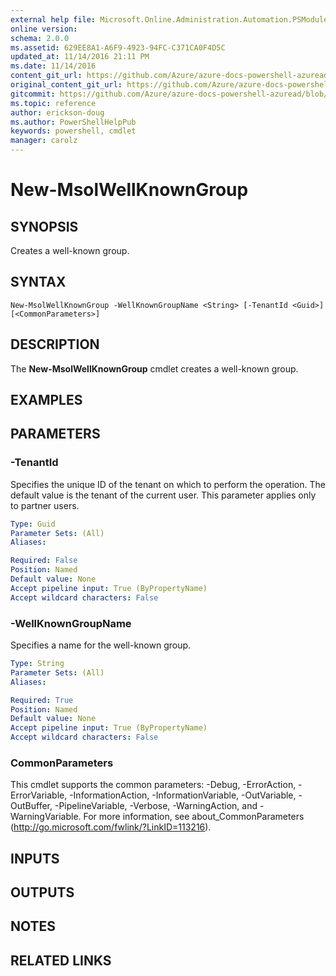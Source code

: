 ```yaml
---
external help file: Microsoft.Online.Administration.Automation.PSModule.dll-Help.xml
online version:
schema: 2.0.0
ms.assetid: 629EE8A1-A6F9-4923-94FC-C371CA0F4D5C
updated_at: 11/14/2016 21:11 PM
ms.date: 11/14/2016
content_git_url: https://github.com/Azure/azure-docs-powershell-azuread/blob/master/Azure%20AD%20Cmdlets/MSOnline/v1/New-MsolWellKnownGroup.md
original_content_git_url: https://github.com/Azure/azure-docs-powershell-azuread/blob/master/Azure%20AD%20Cmdlets/MSOnline/v1/New-MsolWellKnownGroup.md
gitcommit: https://github.com/Azure/azure-docs-powershell-azuread/blob/2fc7c934766545163d747d78fd2431e341b5bd4f
ms.topic: reference
author: erickson-doug
ms.author: PowerShellHelpPub
keywords: powershell, cmdlet
manager: carolz
---
```


# New-MsolWellKnownGroup

## SYNOPSIS
Creates a well-known group.

## SYNTAX

```
New-MsolWellKnownGroup -WellKnownGroupName <String> [-TenantId <Guid>] [<CommonParameters>]
```

## DESCRIPTION
The **New-MsolWellKnownGroup** cmdlet creates a well-known group.

## EXAMPLES


## PARAMETERS

### -TenantId
Specifies the unique ID of the tenant on which to perform the operation.
The default value is the tenant of the current user.
This parameter applies only to partner users.

```yaml
Type: Guid
Parameter Sets: (All)
Aliases:

Required: False
Position: Named
Default value: None
Accept pipeline input: True (ByPropertyName)
Accept wildcard characters: False
```

### -WellKnownGroupName
Specifies a name for the well-known group. 

```yaml
Type: String
Parameter Sets: (All)
Aliases:

Required: True
Position: Named
Default value: None
Accept pipeline input: True (ByPropertyName)
Accept wildcard characters: False
```

### CommonParameters
This cmdlet supports the common parameters: -Debug, -ErrorAction, -ErrorVariable, -InformationAction, -InformationVariable, -OutVariable, -OutBuffer, -PipelineVariable, -Verbose, -WarningAction, and -WarningVariable. For more information, see about_CommonParameters (http://go.microsoft.com/fwlink/?LinkID=113216).

## INPUTS

## OUTPUTS

## NOTES

## RELATED LINKS
